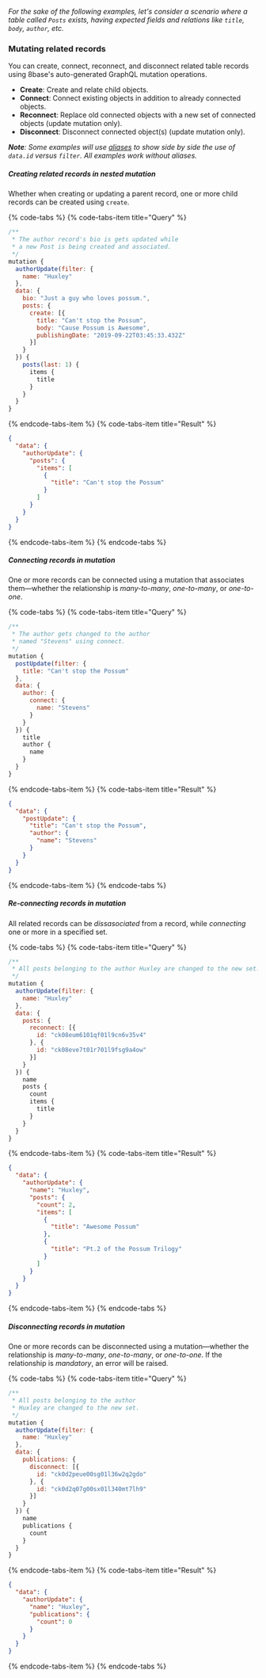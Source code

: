 *For the sake of the following examples, let's consider a scenario where a table called `Posts` exists, having expected fields and relations like `title`, `body`, `author`, etc.*

### Mutating related records
You can create, connect, reconnect, and disconnect related table records using 8base's auto-generated GraphQL mutation operations.

* **Create**: Create and relate child objects.
* **Connect**: Connect existing objects in addition to already connected objects.
* **Reconnect**: Replace old connected objects with a new set of connected objects (update mutation only).
* **Disconnect**: Disconnect connected object(s) (update mutation only).

***Note**: Some examples will use [aliases](../README.md) to show side by side the use of `data.id` versus `filter`. All examples work without aliases.*

##### Creating related records in nested mutation
Whether when creating or updating a parent record, one or more child records can be created using `create`.

{% code-tabs %}
{% code-tabs-item title="Query" %}
```javascript
/**
 * The author record's bio is gets updated while 
 * a new Post is being created and associated.
 */
mutation {
  authorUpdate(filter: {
    name: "Huxley"
  },
  data: {
    bio: "Just a guy who loves possum.",
    posts: {
      create: [{
        title: "Can't stop the Possum",
        body: "Cause Possum is Awesome",
        publishingDate: "2019-09-22T03:45:33.432Z"
      }]
    }
  }) {
    posts(last: 1) {
      items {
        title
      }
    }
  }
}
```
{% endcode-tabs-item %}
{% code-tabs-item title="Result" %}
```json
{
  "data": {
    "authorUpdate": {
      "posts": {
        "items": [
          {
            "title": "Can't stop the Possum"
          }
        ]
      }
    }
  }
}
```
{% endcode-tabs-item %}
{% endcode-tabs %}

##### Connecting records in mutation
One or more records can be connected using a mutation that associates them—whether the relationship is *many-to-many*, *one-to-many*, or *one-to-one*.

{% code-tabs %}
{% code-tabs-item title="Query" %}
```javascript
/**
 * The author gets changed to the author 
 * named "Stevens" using connect.
 */
mutation {
  postUpdate(filter: {
    title: "Can't stop the Possum"
  },
  data: {
    author: {
      connect: {
        name: "Stevens"
      }
    }
  }) {
    title
    author {
      name
    }
  }
}
```
{% endcode-tabs-item %}
{% code-tabs-item title="Result" %}
```json
{
  "data": {
    "postUpdate": {
      "title": "Can't stop the Possum",
      "author": {
        "name": "Stevens"
      }
    }
  }
}
```
{% endcode-tabs-item %}
{% endcode-tabs %}

##### Re-connecting records in mutation
All related records can be *dissasociated* from a record, while *connecting* one or more in a specified set.

{% code-tabs %}
{% code-tabs-item title="Query" %}
```javascript
/**
 * All posts belonging to the author Huxley are changed to the new set.
 */
mutation {
  authorUpdate(filter: {
    name: "Huxley"
  },
  data: {
    posts: {
      reconnect: [{
        id: "ck08eum6101qf01l9cn6v35v4"
      }, {
        id: "ck08eve7t01r701l9fsg9a4ow"
      }]
    }
  }) {
    name
    posts {
      count
      items {
        title
      }
    }
  }
}
```
{% endcode-tabs-item %}
{% code-tabs-item title="Result" %}
```json
{
  "data": {
    "authorUpdate": {
      "name": "Huxley",
      "posts": {
        "count": 2,
        "items": [
          {
            "title": "Awesome Possum"
          },
          {
            "title": "Pt.2 of the Possum Trilogy"
          }
        ]
      }
    }
  }
}
```
{% endcode-tabs-item %}
{% endcode-tabs %}

##### Disconnecting records in mutation
One or more records can be disconnected using a mutation—whether the relationship is *many-to-many*, *one-to-many*, or *one-to-one*. If the relationship is *mandatory*, an error will be raised.

{% code-tabs %}
{% code-tabs-item title="Query" %}
```javascript
/**
 * All posts belonging to the author 
 * Huxley are changed to the new set.
 */
mutation {
  authorUpdate(filter: {
    name: "Huxley"
  },
  data: {
    publications: {
      disconnect: [{
        id: "ck0d2peue00sg01l36w2q2gdo"
      }, {
        id: "ck0d2q07g00sx01l340mt7lh9"
      }]
    }
  }) {
    name
    publications {
      count
    }
  }
}
```
{% endcode-tabs-item %}
{% code-tabs-item title="Result" %}
```json
{
  "data": {
    "authorUpdate": {
      "name": "Huxley",
      "publications": {
        "count": 0
      }
    }
  }
}
```
{% endcode-tabs-item %}
{% endcode-tabs %}
